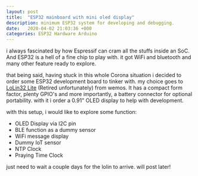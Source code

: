 ```yaml
---
layout: post
title:  "ESP32 mainboard with mini oled display"
description: minimum ESP32 system for developing and debugging.
date:   2020-04-02 21:03:36 +000
categories: ESP32 Hardware Arduino
---
```

i always fascinated by how Espressif can cram all the stuffs inside an SoC.  And ESP32 is a hell of a fine chip to play with.  it got WiFi and bluetooth and many other feature ready to explore.

that being said, having stuck in this whole Corona situation i decided to order some ESP32 development board to tinker with.  my choice goes to [LoLin32 Lite](https://diyprojects.io/wemos-lolin32-lite-compact-revision-lolin32-4-90/) (Retired unfortunately) from wemos.  It has a compact form factor, plenty GPIO's and more importantly, a battery connector for optional portability.  with it i order a 0.91" OLED display to help with development.

with this setup, i would like to explore some function:
* OLED Display via I2C pin
* BLE function as a dummy sensor
* WiFi message display
* Dummy IoT sensor
* NTP Clock
* Praying Time Clock

just need to wait a couple days for the lolin to arrive.
will post later!

